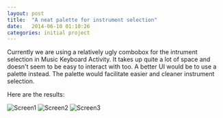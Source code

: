 ```yaml
---
layout: post
title:  "A neat palette for instrument selection"
date:   2014-06-10 01:10:26
categories: initial project
---
```


Currently we are using a relatively ugly combobox for the intrument selection in Music Keyboard Activity. It takes up quite a lot of space and doesn't seem to be easy to interact with too. A better UI would be to use a palette instead. The palette would facilitate easier and cleaner instrument selection.

Here are the results:

![Screen1](http://i.imgur.com/AIm9lOW.png)
![Screen2](http://i.imgur.com/feI1vdX.png)
![Screen3](http://i.imgur.com/F2mWIiO.png)